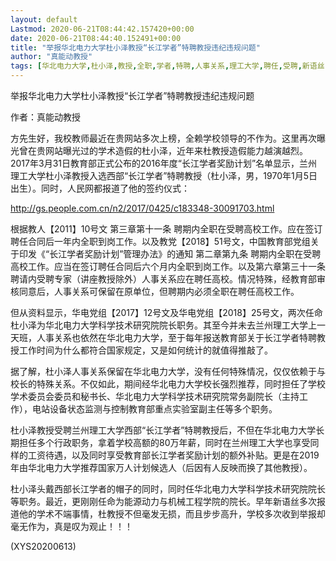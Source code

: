 ```yaml
---
layout: default
Lastmod: 2020-06-21T08:44:42.157420+00:00
date: 2020-06-21T08:44:40.152491+00:00
title: "举报华北电力大学杜小泽教授“长江学者”特聘教授违纪违规问题"
author: "真能动教授"
tags: [华北电力大学,杜小泽,教授,全职,学者,特聘,人事关系,理工大学,聘任,受聘,新语丝]
---
```


举报华北电力大学杜小泽教授“长江学者”特聘教授违纪违规问题

作者：真能动教授

方先生好，我校教师最近在贵网站多次上榜，全赖学校领导的不作为。这里再次曝光曾在贵网站曝光过的学术造假的杜小泽，近年来杜教授造假能力越演越烈。2017年3月31日教育部正式公布的2016年度“长江学者奖励计划”名单显示，兰州理工大学杜小泽教授入选西部“长江学者”特聘教授（杜小泽，男，1970年1月5日出生）。同时，人民网都报道了他的签约仪式：

http://gs.people.com.cn/n2/2017/0425/c183348-30091703.html

根据教人【2011】10号文 第三章第十一条 聘期内全职在受聘高校工作。应在签订聘任合同后一年内全职到岗工作。以及教党【2018】51号文，中国教育部党组关于印发《“长江学者奖励计划”管理办法》的通知 第二章第九条 聘期内全职在受聘高校工作。应当在签订聘任合同后六个月内全职到岗工作。以及第六章第三十一条 聘请内受聘专家（讲座教授除外）人事关系应在聘任高校。情况特殊，经教育部审核同意后，人事关系可保留在原单位，但聘期内必须全职在聘任高校工作。

但从资料显示，华电党组【2017】12号文及华电党组【2018】25号文，两次任命杜小泽为华北电力大学科学技术研究院院长职务。其至今并未去兰州理工大学上一天班，人事关系也依然在华北电力大学，至于每年报送教育部关于长江学者特聘教授工作时间为什么都符合国家规定，又是如何统计的就值得推敲了。

据了解，杜小泽人事关系保留在华北电力大学，没有任何特殊情况，仅仅依赖于与校长的特殊关系。不仅如此，期间经华北电力大学校长强烈推荐，同时担任了学校学术委员会委员和秘书长、华北电力大学科学技术研究院常务副院长（主持工作），电站设备状态监测与控制教育部重点实验室副主任等多个职务。

杜小泽教授受聘兰州理工大学西部“长江学者”特聘教授后，不但在华北电力大学长期担任多个行政职务，拿着学校高额的80万年薪，同时在兰州理工大学也享受同样的工资待遇，以及同时享受教育部长江学者奖励计划的额外补贴。更是在2019年由华北电力大学推荐国家万人计划候选人（后因有人反映而换了其他教授）。

杜小泽头戴西部长江学者的帽子的同时，同时任华北电力大学科学技术研究院院长等职务。最近，更刚刚任命为能源动力与机械工程学院的院长。早年新语丝多次报道他的学术不端事情，杜教授不但毫发无损，而且步步高升，学校多次收到举报却毫无作为，真是叹为观止！！！

(XYS20200613)

